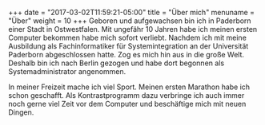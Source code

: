 +++
date = "2017-03-02T11:59:21-05:00"
title = "Über mich"
menuname = "Über"
weight = 10
+++
Geboren und aufgewachsen bin ich in Paderborn einer Stadt in Ostwestfalen. Mit ungefähr 10 Jahren habe ich meinen ersten Computer bekommen habe mich sofort verliebt. Nachdem ich mit meine Ausbildung als Fachinformatiker für Systemintegration an der Universität Paderborn abgeschlossen hatte. Zog es mich hin aus in die große Welt. Deshalb bin ich nach Berlin gezogen und habe dort begonnen als Systemadministrator angenommen. 

In meiner Freizeit mache ich viel Sport. Meinen ersten Marathon habe ich schon geschafft. Als Kontrastprogramm dazu verbringe ich auch immer noch gerne viel Zeit vor dem Computer und beschäftige mich mit neuen Dingen. 
